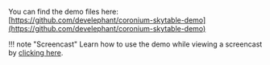 You can find the demo files here: [https://github.com/develephant/coronium-skytable-demo](https://github.com/develephant/coronium-skytable-demo)

!!! note "Screencast"
    Learn how to use the demo while viewing a screencast by [clicking here](https://www.youtube.com/watch?v=IZCRcva5lLM).